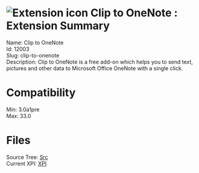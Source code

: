 # ![Extension icon](https://addons.thunderbird.net/user-media/addon_icons/12/12003-64.png?modified=1370070224) Clip to OneNote : Extension Summary

Name: Clip to OneNote  
Id: 12003  
Slug: clip-to-onenote  
Description: Clip to OneNote is a free add-on which helps you to send text, pictures and other data to Microsoft Office OneNote with a single click.
  

# Compatibility
Min: 3.0a1pre  
Max: 33.0  

# Files

Source Tree: [Src](C:/Dev/Thunderbird/ThunderKdB/xall/xOther/12003-clip-to-onenote/src)  
Current XPI: [XPI](C:/Dev/Thunderbird/ThunderKdB/xall/xOther/12003-clip-to-onenote/xpi)  



